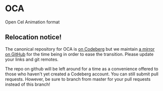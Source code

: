 # OCA

Open Cel Animation format

## Relocation notice!

The canonical repository for OCA is [on
Codeberg](https://codeberg.org/RxLaboratory/OCA) but we maintain [a
mirror on GitHub](https://github.com/RxLaboratory/OCA/tree/master) for the
time being in order to ease the transition. Please update your links
and git remotes.

The repo on github will be left around for a time as a convenience offered to those who haven't yet created a Codeberg account. You can still submit pull requests. However, be sure to branch from master for your pull requests instead of this branch!
